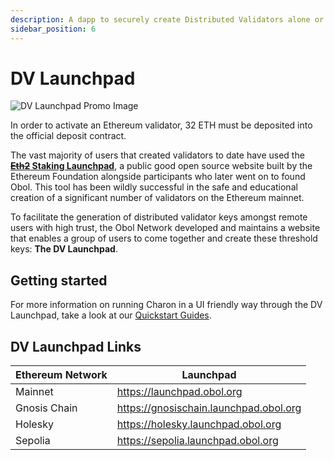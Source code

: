 ```yaml
---
description: A dapp to securely create Distributed Validators alone or with a group.
sidebar_position: 6
---
```


# DV Launchpad

![DV Launchpad Promo Image](/img/DistributeYourValidators.svg)

In order to activate an Ethereum validator, 32 ETH must be deposited into the official deposit contract. 

The vast majority of users that created validators to date have used the **[~~Eth2~~ Staking Launchpad](https://launchpad.ethereum.org/)**, a public good open source website built by the Ethereum Foundation alongside participants who later went on to found Obol. This tool has been wildly successful in the safe and educational creation of a significant number of validators on the Ethereum mainnet.

To facilitate the generation of distributed validator keys amongst remote users with high trust, the Obol Network developed and maintains a website that enables a group of users to come together and create these threshold keys: **The DV Launchpad**.

## Getting started

For more information on running Charon in a UI friendly way through the DV Launchpad, take a look at our [Quickstart Guides](../start/quickstart_overview.md).

## DV Launchpad Links

| Ethereum Network  | Launchpad                                |
|--------------|-------------------------------------|
| Mainnet      | https://launchpad.obol.org    |
| Gnosis Chain      | https://gnosischain.launchpad.obol.org    |
| Holesky      | https://holesky.launchpad.obol.org |
| Sepolia      | https://sepolia.launchpad.obol.org |
